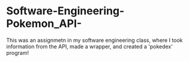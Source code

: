# Software-Engineering-Pokemon_API-
This was an assignmetn in my software engineering class, where I took information from the API, made a wrapper, and created a 'pokedex' program!
